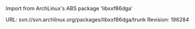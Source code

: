 Import from ArchLinux's ABS package 'libxxf86dga'

URL: svn://svn.archlinux.org/packages/libxxf86dga/trunk
Revision: 196284

